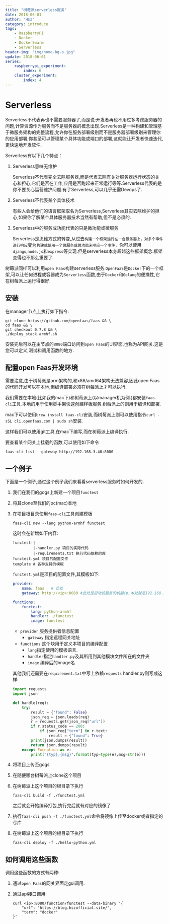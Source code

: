 ```yaml
---
title: "树莓派serverless服务"
date: 2018-06-01
author: "Hsz"
category: introduce
tags:
    - RaspberryPi
    - Docker
    - DockerSwarm
    - Serverless
header-img: "img/home-bg-o.jpg"
update: 2018-06-01
series:
    raspberrypi_experiment:
        index: 6
    cluster_experiment:
        index: 4
---
```

# Serverless

Serverless不代表再也不需要服务器了,而是说:开发者再也不用过多考虑服务器的问题,计算资源作为服务而不是服务器的概念出现.Serverless是一种构建和管理基于微服务架构的完整流程,允许你在服务部署级别而不是服务器部署级别来管理你的应用部署,你甚至可以管理某个具体功能或端口的部署,这就能让开发者快速迭代,更快速地开发软件.

Serverless有以下几个特点：

1. Serverless意味无维护

    Serverless不代表完全去除服务器,而是代表去除有关对服务器运行状态的关心和担心,它们是否在工作,应用是否跑起来正常运行等等.Serverless代表的是你不要关心运营维护问题.有了Serverless,可以几乎无需Devops了.

2. Serverless不代表某个具体技术

    有些人会给他们的语言框架取名为Serverless,Serverless其实去除维护的担心,如果你了解某个具体服务器技术当然有帮助,但不是必须的.

3. Serverless中的服务或功能代表的只是微功能或微服务

    Serverless是思维方式的转变,从过去`构建一个框架运行在一台服务器上，对多个事件进行响应`变为`构建或使用一个微服务或微功能来响应一个事件`，你可以使用`django`,`node.js`和`express`等实现.但是serverless本身超越这些框架概念.框架变得也不那么重要了.

树莓派同样可以利用`open Faas`构建serverless服务.`OpenFaaS`是`Docker`下的一个框架,可以让任何进程或容器成为`Serverless`函数,由于`Docker`和`Golang`的便携性,它在树莓派上运行得很好.

## 安装

在manager节点上执行如下指令:

```shell
git clone https://github.com/openfaas/faas && \
cd faas && \
git checkout 0.7.8 && \
./deploy_stack.armhf.sh
```

安装完后可以在主节点的`8080`端口访问到`open Faas`的UI界面,也称为API网关.这是您可以定义,测试和调用函数的地方.


## 配置open Faas开发环境

需要注意,由于树莓派是arm架构的,和x86/amd64架构无法兼容,因此open Faas的代码开发可以在本地,但编译部署必须在树莓派上才可以执行.

我们需要在本地(比如我的mac下)和树莓派上(以manager机为例.)都安装`faas-cli`工具.本地的用于使用脚手架快速创建样板服务.树莓派上的则用于编译和部署.

mac下可以使用`brew install faas-cli`安装,而树莓派上则可以使用指令`curl -sSL cli.openfaas.com | sudo sh`安装.

这样我们可以使用git工具,在mac下编写,而在树莓派上编译执行.

要查看某个网关上挂载的函数,可以使用如下命令

```shell
faas-cli list --gateway http://192.168.3.40:8080
```

## 一个例子

下面是一个例子,通过这个例子我们来看看serverless服务时如何开发的.

1. 我们在我们的gogs上新建一个项目`functest`
2. 将其clone至我们的pc(mac)本地
3. 在项目根目录使用`faas-cli`工具创建模板

    ```shell
    faas-cli new --lang python-armhf functest
    ```

    这时会在新增如下内容:
    ```shell
    functest-|
             |-handler.py 项目的实际代码
             |-requirements.txt 执行代码依赖的库
    functest.yml 项目的配置文件
    template # 各种支持的模板
    ```
    `functest.yml`是项目的配置文件,其模板如下:
    ```yml
    provider:
        name: faas   # 此处
        gateway: http://<ip>:8080 #此处是启动该服务的机器ip,本处就是192.168.3.40,即`piNodeMaster`机

    functions:
        functest:
            lang: python-armhf
            handler: ./functest
            image: functest
    ```
    + `provider` 服务提供者信息配置
        + `gateway` 指定远程网关地址
    + `functions` 这个块用于定义本项目的编译配置
        + `lang`指定使用的模板语言.
        + `handler`指定`handler.py`及其所用到其他模块文件所在的文件夹
        + `image` 编译后的image名

    其他我们还需要在`requirement.txt`中写上依赖`requests`
    handler.py则写成这样:
    ```python
    import requests
    import json

    def handle(req):
        try:
            result = {"found": False}
            json_req = json.loads(req)
            r = requests.get(json_req["url"])
            if r.status_code == 200:
                if json_req["term"] in r.text:
                    result = {"found": True}
            print(json.dumps(result))
            return json.dumps(result)
        except Exception as e:
            print("{typ},{msg}".format(typ=type(e),msg=str(e)))
    ```


4. 将项目上传至gogs
5. 在随便哪台树莓派上clone这个项目
6. 在树莓派上这个项目的根目录下执行

    ```shell
    faas-cli build -f ./functest.yml
    ```
    之后就会开始编译打包,执行完后就有对应的镜像了

7. 执行`faas-cli push -f ./functest.yml`命令将镜像上传至docker或者指定的仓库
8. 在树莓派上这个项目的根目录下执行

    ```shell
    faas-cli deploy -f ./hello-python.yml
    ```

## 如何调用这些函数

调用这些函数的方式有两种:

1. 通过`open Faas`的网关界面走gui调用.
2. 通过api接口调用:

    ```shell
    curl <ip>:8080/function/functest --data-binary '{
        "url": "https://blog.hszofficial.site/",
        "term": "docker"
    }'
    ```